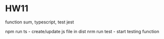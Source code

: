 # HW11
function sum, typescript, test jest

npm run ts - create/update js file in dist
nrm run test - start testing function
